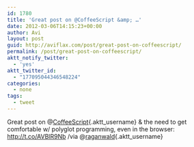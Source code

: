 ```yaml
---
id: 1780
title: 'Great post on @CoffeeScript &amp; …'
date: 2012-03-06T14:15:23+00:00
author: Avi
layout: post
guid: http://aviflax.com/post/great-post-on-coffeescript/
permalink: /post/great-post-on-coffeescript/
aktt_notify_twitter:
  - 'yes'
aktt_twitter_id:
  - "177095044346548224"
categories:
  - none
tags:
  - tweet
---
```

Great post on @[CoffeeScript](http://twitter.com/CoffeeScript){.aktt_username} & the need to get comfortable w/ polyglot programming, even in the browser: <a href="http://t.co/AVBlR9Nb" rel="nofollow">http://t.co/AVBlR9Nb</a> /via @[raganwald](http://twitter.com/raganwald){.aktt_username}